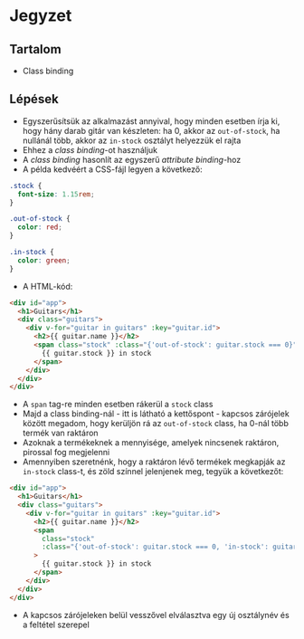 # Jegyzet

## Tartalom

- Class binding

## Lépések

- Egyszerűsítsük az alkalmazást annyival, hogy minden esetben írja ki, hogy hány darab gitár van készleten: ha 0, akkor az `out-of-stock`, ha nullánál több, akkor az `in-stock` osztályt helyezzük el rajta
- Ehhez a *class binding*-ot használjuk
- A _class binding_ hasonlít az egyszerű _attribute binding_-hoz
- A példa kedvéért a CSS-fájl legyen a következő:

```css
.stock {
  font-size: 1.15rem;
}

.out-of-stock {
  color: red;
}

.in-stock {
  color: green;
}
```

- A HTML-kód:

```html
<div id="app">
  <h1>Guitars</h1>
  <div class="guitars">
    <div v-for="guitar in guitars" :key="guitar.id">
      <h2>{{ guitar.name }}</h2>
      <span class="stock" :class="{'out-of-stock': guitar.stock === 0}">
        {{ guitar.stock }} in stock
      </span>
    </div>
  </div>
</div>
```

- A `span` tag-re minden esetben rákerül a `stock` class
- Majd a class binding-nál - itt is látható a kettőspont - kapcsos zárójelek között megadom, hogy kerüljön rá az `out-of-stock` class, ha 0-nál több termék van raktáron
- Azoknak a termékeknek a mennyisége, amelyek nincsenek raktáron, pirossal fog megjelenni
- Amennyiben szeretnénk, hogy a raktáron lévő termékek megkapják az `in-stock` class-t, és zöld színnel jelenjenek meg, tegyük a következőt:

```html
<div id="app">
  <h1>Guitars</h1>
  <div class="guitars">
    <div v-for="guitar in guitars" :key="guitar.id">
      <h2>{{ guitar.name }}</h2>
      <span
        class="stock"
        :class="{'out-of-stock': guitar.stock === 0, 'in-stock': guitar.stock !== 0}"
      >
        {{ guitar.stock }} in stock
      </span>
    </div>
  </div>
</div>
```

- A kapcsos zárójeleken belül vesszővel elválasztva egy új osztálynév és a feltétel szerepel
